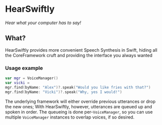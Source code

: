 HearSwiftly
===========

*Hear what your computer has to say!*

## What?

HearSwiftly provides more convenient Speech Synthesis in Swift, hiding all the 
CoreFramework cruft and providing the interface you always wanted

### Usage example

```swift
var mgr = VoiceManager()
var vicki = 
mgr.find(byName: "Alex")?.speak("Would you like fries with that?")
mgr.find(byName: "Vicki")?.speak("Why, yes I would!")
```

The underlying framework will either override previous utterances or drop the 
new ones; With HearSwiftly, however, utterances are queued up and spoken in
order. The queueing is done per-`VoiceManager`, so you can use multiple 
`VoiceManager` instances to overlap voices, if so desired.
